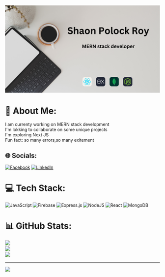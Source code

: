 ![logo](https://github.com/Shaon22/Shaon22/blob/main/Cover%20Photo.png)
# 💫 About Me:
I am currenty working on MERN stack development<br>I'm lokking to collaborate on some unique projects<br>I'm exploring Next JS<br>Fun fact: so many errors,so many exitement<br>


## 🌐 Socials:
[![Facebook](https://img.shields.io/badge/Facebook-%231877F2.svg?logo=Facebook&logoColor=white)](https://facebook.com/shaon.ray.14) [![LinkedIn](https://img.shields.io/badge/LinkedIn-%230077B5.svg?logo=linkedin&logoColor=white)](https://linkedin.com/in/shaon-polock-roy) 

# 💻 Tech Stack:
![JavaScript](https://img.shields.io/badge/javascript-%23323330.svg?style=for-the-badge&logo=javascript&logoColor=%23F7DF1E) ![Firebase](https://img.shields.io/badge/firebase-%23039BE5.svg?style=for-the-badge&logo=firebase) ![Express.js](https://img.shields.io/badge/express.js-%23404d59.svg?style=for-the-badge&logo=express&logoColor=%2361DAFB) ![NodeJS](https://img.shields.io/badge/node.js-6DA55F?style=for-the-badge&logo=node.js&logoColor=white) ![React](https://img.shields.io/badge/react-%2320232a.svg?style=for-the-badge&logo=react&logoColor=%2361DAFB) ![MongoDB](https://img.shields.io/badge/MongoDB-%234ea94b.svg?style=for-the-badge&logo=mongodb&logoColor=white)
# 📊 GitHub Stats:
![](https://github-readme-stats.vercel.app/api?username=shaon22&theme=tokyonight&hide_border=true&include_all_commits=true&count_private=false)<br/>
![](https://github-readme-streak-stats.herokuapp.com/?user=shaon22&theme=tokyonight&hide_border=true)<br/>
![](https://github-readme-stats.vercel.app/api/top-langs/?username=shaon22&theme=tokyonight&hide_border=true&include_all_commits=true&count_private=false&layout=compact)

---
[![](https://visitcount.itsvg.in/api?id=shaon22&icon=0&color=0)](https://visitcount.itsvg.in)

<!-- Proudly created with GPRM ( https://gprm.itsvg.in ) -->
